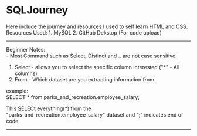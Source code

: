 # SQLJourney


Here include the journey and resources I used to self learn HTML and CSS.<br>
Resources Used:
    1. MySQL
    2. GitHub Dekstop (For code upload)
<br>

<hr>
Beginner Notes:<br>
-    Most Command such as Select, Distinct and .. are not case sensitive.<br>

1. Select - allows you to select the specific column interested ("*" - All columns) 
2. From - Which dataset are you extracting information from.

example:<br>
         SELECT * from parks_and_recreation.employee_salary;

This SELECt everything(*) from the "parks_and_recreation.employee_salary" dataset and ";" indicates end of code. 
<hr>




